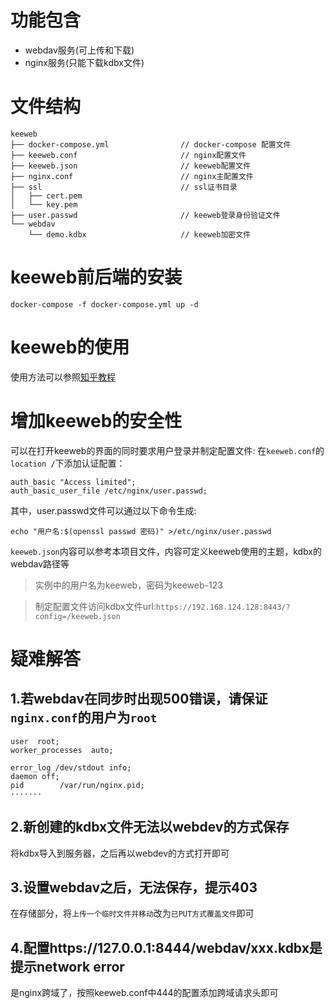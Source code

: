 # 功能包含
- webdav服务(可上传和下载)
- nginx服务(只能下载kdbx文件)

# 文件结构
```
keeweb
├── docker-compose.yml                // docker-compose 配置文件
├── keeweb.conf                       // nginx配置文件
├── keeweb.json                       // keeweb配置文件
├── nginx.conf                        // nginx主配置文件
├── ssl                               // ssl证书目录
│   ├── cert.pem
│   └── key.pem
├── user.passwd                       // keeweb登录身份验证文件
└── webdav
    └── demo.kdbx                     // keeweb加密文件
```
# keeweb前后端的安装
```
docker-compose -f docker-compose.yml up -d
```

# keeweb的使用
使用方法可以参照[知乎教程](https://zhuanlan.zhihu.com/p/99928513)

# 增加keeweb的安全性
可以在打开keeweb的界面的同时要求用户登录并制定配置文件:
在`keeweb.conf`的`location /`下添加认证配置：
```
auth_basic "Access limited";
auth_basic_user_file /etc/nginx/user.passwd;
```
其中，user.passwd文件可以通过以下命令生成:
```
echo "用户名:$(openssl passwd 密码)" >/etc/nginx/user.passwd
```

`keeweb.json`内容可以参考本项目文件，内容可定义keeweb使用的主题，kdbx的webdav路径等

> 实例中的用户名为keeweb，密码为keeweb-123

> 制定配置文件访问kdbx文件url:`https://192.168.124.128:8443/?config=/keeweb.json`

# 疑难解答
## 1.若webdav在同步时出现500错误，请保证`nginx.conf`的用户为`root`
```
user  root;
worker_processes  auto;

error_log /dev/stdout info;
daemon off;
pid        /var/run/nginx.pid;
·······
```
## 2.新创建的kdbx文件无法以webdev的方式保存
将kdbx导入到服务器，之后再以webdev的方式打开即可

## 3.设置webdav之后，无法保存，提示403
在存储部分，将`上传一个临时文件并移动`改为`已PUT方式覆盖文件`即可

## 4.配置https://127.0.0.1:8444/webdav/xxx.kdbx是提示network error
是nginx跨域了，按照keeweb.conf中444的配置添加跨域请求头即可
